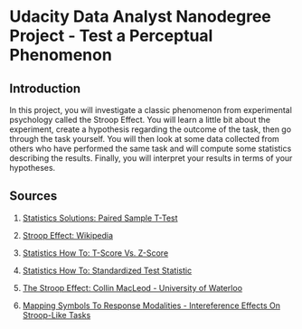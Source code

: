 # Udacity Data Analyst Nanodegree Project - Test a Perceptual Phenomenon


## Introduction

In this project, you will investigate a classic phenomenon from experimental psychology called the Stroop Effect. You will learn a
little bit about the experiment, create a hypothesis regarding the outcome of the task, then go through the task yourself.
You will then look at some data collected from others who have performed the same task and will compute some statistics describing the results.
Finally, you will interpret your results in terms of your hypotheses.

## Sources

1. [Statistics Solutions: Paired Sample T-Test](http://www.statisticssolutions.com/manova-analysis-paired-sample-t-test/)

2. [Stroop Effect: Wikipedia](https://en.wikipedia.org/wiki/Stroop_effect)

3. [Statistics How To: T-Score Vs. Z-Score](https://www.statisticshowto.datasciencecentral.com/probability-and-statistics/hypothesis-testing/t-score-vs-z-score/)

4. [Statistics How To: Standardized Test Statistic](https://www.statisticshowto.datasciencecentral.com/standardized-test-statistic/)

5. [The Stroop Effect: Collin MacLeod - University of Waterloo](http://imbs.uci.edu/~kjameson/ECST/MacLeod_TheStroopEffect.pdf)

6. [Mapping Symbols To Response Modalities - Intereference Effects On Stroop-Like Tasks](https://link.springer.com/content/pdf/10.3758/BF03206864.pdf)
